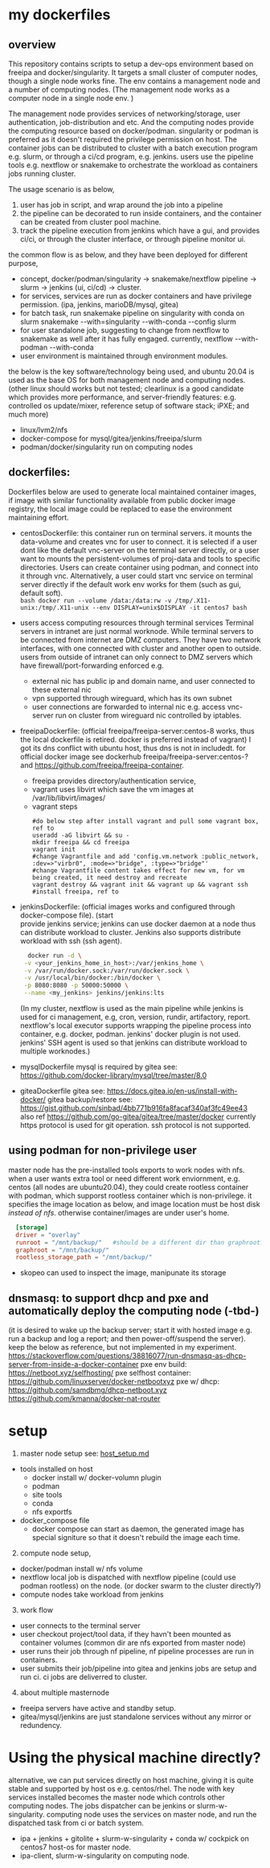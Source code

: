# my dockerfiles

## overview
This repository contains scripts to setup a dev-ops environment based on freeipa and docker/singularity. It targets a small cluster of computer nodes,
though a single node works fine. The env contains a management node and a number of computing nodes. (The management node works as a computer node
in a single node env. )

The management node provides services of networking/storage, user authentication, job-distribution and etc.  And the computing nodes provide the computing resource 
based on docker/podman. singularity or podman is preferred as it doesn't required the privilege permission on host. The container jobs can be distributed to cluster with a batch execution program e.g. slurm, or through a ci/cd program, e.g. jenkins. users use the pipeline tools e.g. nextflow or snakemake to orchestrate the workload as containers jobs running cluster.

The usage scenario is as below, 
  1) user has job in script, and wrap around the job into a pipeline
  2) the pipeline can be decorated to run inside containers,  and the container can be created from cluster pool machine.
  3) track the pipeline execution from jenkins which have a gui, and provides ci/ci, or through the cluster interface, or through pipeline monitor ui.

the common flow is as below, and they have been deployed for different purpose,
- concept,
  docker/podman/singularity -> snakemake/nextflow pipeline -> slurm -> jenkins (ui, ci/cd) -> cluster.
- for services,
  services are run as docker containers and have privilege permission. (ipa, jenkins, marioDB/mysql, gitea)
- for batch task, run snakemake pipeline on singularity with conda on slurm 
  snakemake --with=singularity --with-conda --config slurm  
- for user standalone job, suggesting to change from nextflow to snakemake as well after it has fully engaged. currently,
  nextflow --with-podman --with-conda 
- user environment is maintained through environment modules.


the below is the key software/technology being used, and ubuntu 20.04 is used as the base OS for both management node and computing nodes.
(other linux should works but not tested; clearlinux is a good candidate which provides more performance, and server-friendly features: e.g. controlled os update/mixer,
 reference setup of software stack; iPXE; and much more) 
- linux/lvm2/nfs
- docker-compose for mysql/gitea/jenkins/freeipa/slurm
- podman/docker/singularity run on computing nodes

## dockerfiles: 
Dockerfiles below are used to generate local maintained container images, if image with similar functionality available from public docker image registry, the local
image could be replaced to ease the environment maintaining effort. 

- centosDockerfile: 
this container run on terminal servers. it mounts the data-volume and creates vnc for user to connect. it is selected if a user dont like the default vnc-server on the terminal server directly, or a user want to mounts the persistent-volumes of proj-data and tools to specific directories. Users can create container using podman, and connect into it through vnc. Alternatively, a user could start vnc service on terminal server directly if the default work env works for them (such as gui, default soft).  
      ```bash
        docker run --volume /data:/data:rw -v /tmp/.X11-unix:/tmp/.X11-unix --env DISPLAY=unix$DISPLAY -it centos7 bash
      ```
- users access computing resources through terminal services
Terminal servers in intranet are just normal worknode.  While terminal servers to be connected from internet are DMZ computers. They have two network interfaces, with one connected with cluster and another open to outside. users from outside of intranet can only connect to DMZ servers which have firewall/port-forwarding enforced e.g.
   - external nic has public ip and domain name, and user connected to these external nic
   - vpn supported through wireguard, which has its own subnet
   - user connections are forwarded to internal nic e.g. access vnc-server run on cluster from wireguard nic controlled by iptables.

- freeipaDockerfile:  (official freeipa/freeipa-server:centos-8 works, thus the local dockerfile is retired. docker is preferred instead of vagrant)
I got its dns conflict with ubuntu host, thus dns is not in includedt. for official docker image see dockerhub freeipa/freeipa-server:centos-? and https://github.com/freeipa/freeipa-container. 
  - freeipa provides directory/authentication service,
  - vagrant uses libvirt which save the vm images at /var/lib/libvirt/images/
  - vagrant steps
    ```
    #do below step after install vagrant and pull some vagrant box, ref to 
    useradd -aG libvirt && su -
    mkdir freeipa && cd freeipa
    vagrant init
    #change Vagrantfile and add 'config.vm.network :public_network, :dev=>"virbr0", :mode=>"bridge", :type=>"bridge"'
    #change Vagrantfile content takes effect for new vm, for vm being created, it need destroy and recreate
    vagrant destroy && vagrant init && vagrant up && vagrant ssh  
    #install freeipa, ref to
    ```

- jenkinsDockerfile: (official images works and configured through docker-compose file).
(start  
provide jenkins service; jenkins can use docker daemon at a node thus can distribute workload to cluster. Jenkins also supports distribute workload with ssh (ssh agent).
   ```bash
     docker run -d \
    -v <your_jenkins_home_in_host>:/var/jenkins_home \
    -v /var/run/docker.sock:/var/run/docker.sock \
    -v /usr/local/bin/docker:/bin/docker \
    -p 8080:8080 -p 50000:50000 \
    --name <my_jenkins> jenkins/jenkins:lts
  ```
  (In my cluster, nextflow is used as the main pipeline while jenkins is used for ci management, e.g, cron, version, rundir, artifactory, report. nextflow's local executor supports wrapping the pipeline process into container, e.g. docker, podman. jenkins' docker plugin is not used. jenkins' SSH agent is used so that jenkins can distribute workload to multiple worknodes.)
  
- mysqlDockerfile
mysql is required by gitea see: https://github.com/docker-library/mysql/tree/master/8.0

- giteaDockerfile
  gitea see: https://docs.gitea.io/en-us/install-with-docker/
  gitea backup/restore see: https://gist.github.com/sinbad/4bb771b916fa8facaf340af3fc49ee43
  also ref https://github.com/go-gitea/gitea/tree/master/docker
  currently https protocol is used for git operation. ssh protocol is not supported.
  
## using podman for non-privilege user
master node has the pre-installed tools exports to work nodes with nfs. when a user wants extra tool or need different work enviornment, e.g. centos (all nodes are ubuntu20.04), they could create rootless container with podman, which supporst rootless container which is non-privilege.  it specifies the image location as below,  and image location must be host disk *instead of nfs*. otherwise container/images are under user's home.
  ```toml
    [storage]
    driver = "overlay"
    runroot = "/mnt/backup/"   #should be a different dir than graphroot??
    graphroot = "/mnt/backup/" 
    rootless_storage_path = "/mnt/backup/"
  ```
- skopeo can used to inspect the image, manipunate its storage
  
## dnsmasq: to support dhcp and pxe and automatically deploy the computing node (-tbd-) 
  (it is desired to wake up the backup server; start it with hosted image e.g. run a backup and log a report; and then power-off/suspend the server).
  keep the below as reference, but not implemented in my experiment. 
  https://stackoverflow.com/questions/38816077/run-dnsmasq-as-dhcp-server-from-inside-a-docker-container
  pxe env build:  https://netboot.xyz/selfhosting/
  pxe selfhost container: https://github.com/linuxserver/docker-netbootxyz
  pxe w/ dhcp: https://github.com/samdbmg/dhcp-netboot.xyz https://github.com/kmanna/docker-nat-router
  
# setup
1. master node setup see: [host_setup.md](host_setup.md)
  - tools installed on host
    - docker install w/ docker-volumn plugin
    - podman
    - site tools 
    - conda
    - nfs exportfs
  - docker_compose file
    - docker compose can start as daemon, the generated image has special signiture so that it doesn't rebuild the image each time.
    
2. compute node setup,
  - docker/podman install w/ nfs volume
  - nextflow 
    local job is dispatched with nextflow pipeline (could use podman rootless) on the node. (or docker swarm to the cluster directly?)
  - compute nodes take workload from jenkins
    
3. work flow
  - user connects to the terminal server
  - user checkout project/tool data, if they havn't been mounted as container volumes (common dir are nfs exported from master node)
  - user runs their job through nf pipeline, nf pipeline processes are run in containers.
  - user submits their job/pipeline into gitea and jenkins jobs are setup and run ci. ci jobs are deliverred to cluster.

4. about multiple masternode 
  - freeipa servers have active and standby setup.
  - gitea/mysql/jenkins are just standalone services without any mirror or redundency.

# Using the physical machine directly?
  alternative, we can put services directly on host machine, giving it is quite stable and supported by host os e.g. centos/rhel. 
  The node with key services installed becomes the master node which controls other computing nodes. The jobs dispatcher can be jenkins or slurm-w-singularity. computing node uses the services on master node, and run the dispatched task from ci or batch system. 
  - ipa + jenkins + gitolite + slurm-w-singularity + conda w/ cockpick on centos7 host-os for master node.
  - ipa-client, slurm-w-singularity on computing node. 
